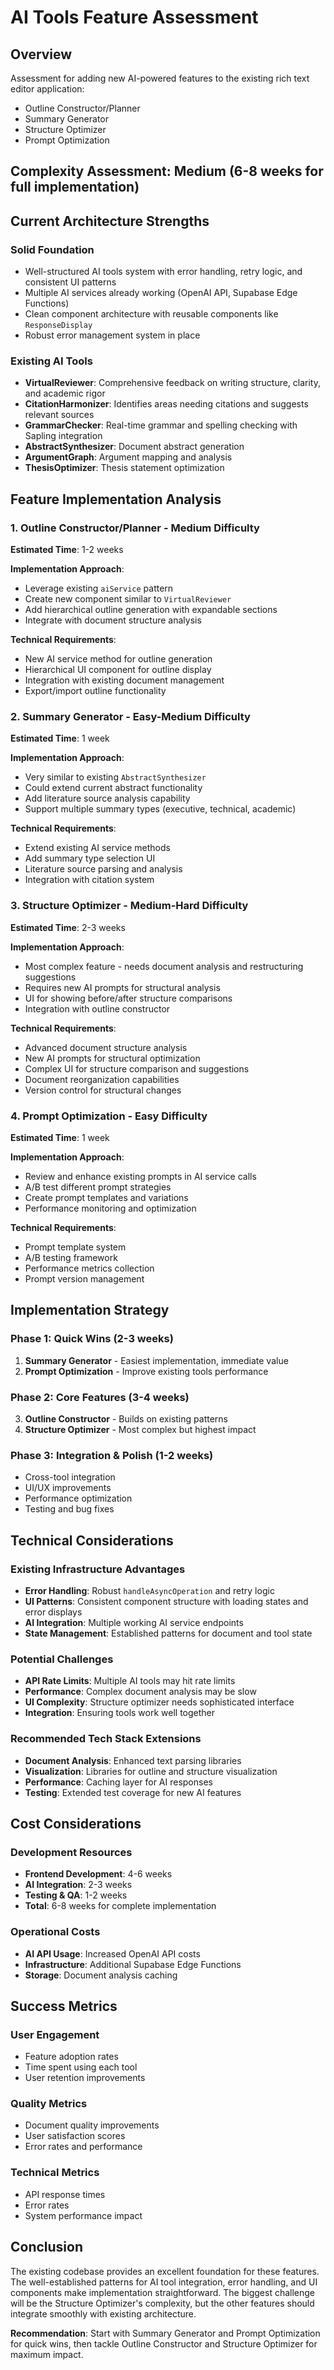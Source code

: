 # AI Tools Feature Assessment

## Overview
Assessment for adding new AI-powered features to the existing rich text editor application:
- Outline Constructor/Planner
- Summary Generator  
- Structure Optimizer
- Prompt Optimization

## Complexity Assessment: **Medium** (6-8 weeks for full implementation)

## Current Architecture Strengths

### Solid Foundation
- Well-structured AI tools system with error handling, retry logic, and consistent UI patterns
- Multiple AI services already working (OpenAI API, Supabase Edge Functions)
- Clean component architecture with reusable components like `ResponseDisplay`
- Robust error management system in place

### Existing AI Tools
- **VirtualReviewer**: Comprehensive feedback on writing structure, clarity, and academic rigor
- **CitationHarmonizer**: Identifies areas needing citations and suggests relevant sources
- **GrammarChecker**: Real-time grammar and spelling checking with Sapling integration
- **AbstractSynthesizer**: Document abstract generation
- **ArgumentGraph**: Argument mapping and analysis
- **ThesisOptimizer**: Thesis statement optimization

## Feature Implementation Analysis

### 1. Outline Constructor/Planner - **Medium Difficulty**
**Estimated Time**: 1-2 weeks

**Implementation Approach**:
- Leverage existing `aiService` pattern
- Create new component similar to `VirtualReviewer`
- Add hierarchical outline generation with expandable sections
- Integrate with document structure analysis

**Technical Requirements**:
- New AI service method for outline generation
- Hierarchical UI component for outline display
- Integration with existing document management
- Export/import outline functionality

### 2. Summary Generator - **Easy-Medium Difficulty**
**Estimated Time**: 1 week

**Implementation Approach**:
- Very similar to existing `AbstractSynthesizer`
- Could extend current abstract functionality
- Add literature source analysis capability
- Support multiple summary types (executive, technical, academic)

**Technical Requirements**:
- Extend existing AI service methods
- Add summary type selection UI
- Literature source parsing and analysis
- Integration with citation system

### 3. Structure Optimizer - **Medium-Hard Difficulty**
**Estimated Time**: 2-3 weeks

**Implementation Approach**:
- Most complex feature - needs document analysis and restructuring suggestions
- Requires new AI prompts for structural analysis
- UI for showing before/after structure comparisons
- Integration with outline constructor

**Technical Requirements**:
- Advanced document structure analysis
- New AI prompts for structural optimization
- Complex UI for structure comparison and suggestions
- Document reorganization capabilities
- Version control for structural changes

### 4. Prompt Optimization - **Easy Difficulty**
**Estimated Time**: 1 week

**Implementation Approach**:
- Review and enhance existing prompts in AI service calls
- A/B test different prompt strategies
- Create prompt templates and variations
- Performance monitoring and optimization

**Technical Requirements**:
- Prompt template system
- A/B testing framework
- Performance metrics collection
- Prompt version management

## Implementation Strategy

### Phase 1: Quick Wins (2-3 weeks)
1. **Summary Generator** - Easiest implementation, immediate value
2. **Prompt Optimization** - Improve existing tools performance

### Phase 2: Core Features (3-4 weeks)
3. **Outline Constructor** - Builds on existing patterns
4. **Structure Optimizer** - Most complex but highest impact

### Phase 3: Integration & Polish (1-2 weeks)
- Cross-tool integration
- UI/UX improvements
- Performance optimization
- Testing and bug fixes

## Technical Considerations

### Existing Infrastructure Advantages
- **Error Handling**: Robust `handleAsyncOperation` and retry logic
- **UI Patterns**: Consistent component structure with loading states and error displays
- **AI Integration**: Multiple working AI service endpoints
- **State Management**: Established patterns for document and tool state

### Potential Challenges
- **API Rate Limits**: Multiple AI tools may hit rate limits
- **Performance**: Complex document analysis may be slow
- **UI Complexity**: Structure optimizer needs sophisticated interface
- **Integration**: Ensuring tools work well together

### Recommended Tech Stack Extensions
- **Document Analysis**: Enhanced text parsing libraries
- **Visualization**: Libraries for outline and structure visualization
- **Performance**: Caching layer for AI responses
- **Testing**: Extended test coverage for new AI features

## Cost Considerations

### Development Resources
- **Frontend Development**: 4-6 weeks
- **AI Integration**: 2-3 weeks  
- **Testing & QA**: 1-2 weeks
- **Total**: 6-8 weeks for complete implementation

### Operational Costs
- **AI API Usage**: Increased OpenAI API costs
- **Infrastructure**: Additional Supabase Edge Functions
- **Storage**: Document analysis caching

## Success Metrics

### User Engagement
- Feature adoption rates
- Time spent using each tool
- User retention improvements

### Quality Metrics
- Document quality improvements
- User satisfaction scores
- Error rates and performance

### Technical Metrics
- API response times
- Error rates
- System performance impact

## Conclusion

The existing codebase provides an excellent foundation for these features. The well-established patterns for AI tool integration, error handling, and UI components make implementation straightforward. The biggest challenge will be the Structure Optimizer's complexity, but the other features should integrate smoothly with existing architecture.

**Recommendation**: Start with Summary Generator and Prompt Optimization for quick wins, then tackle Outline Constructor and Structure Optimizer for maximum impact.